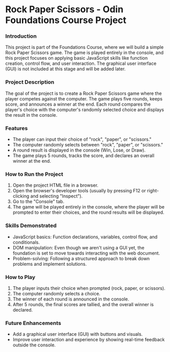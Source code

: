 # Rock Paper Scissors - Odin Foundations Course Project

### Introduction
This project is part of the Foundations Course, where we will build a simple Rock Paper Scissors game. The game is played entirely in the console, and this project focuses on applying basic JavaScript skills like function creation, control flow, and user interaction. The graphical user interface (GUI) is not included at this stage and will be added later.

### Project Description
The goal of the project is to create a Rock Paper Scissors game where the player competes against the computer. The game plays five rounds, keeps score, and announces a winner at the end. Each round compares the player's choice with the computer's randomly selected choice and displays the result in the console.

### Features
- The player can input their choice of "rock", "paper", or "scissors."
- The computer randomly selects between "rock", "paper", or "scissors."
- A round result is displayed in the console (Win, Lose, or Draw).
- The game plays 5 rounds, tracks the score, and declares an overall winner at the end.

### How to Run the Project
1. Open the project HTML file in a browser.
2. Open the browser's developer tools (usually by pressing F12 or right-clicking and selecting "Inspect").
3. Go to the "Console" tab.
4. The game will be played entirely in the console, where the player will be prompted to enter their choices, and the round results will be displayed.

### Skills Demonstrated
- JavaScript basics: Function declarations, variables, control flow, and conditionals.
- DOM manipulation: Even though we aren't using a GUI yet, the foundation is set to move towards interacting with the web document.
- Problem-solving: Following a structured approach to break down problems and implement solutions.

### How to Play
1. The player inputs their choice when prompted (rock, paper, or scissors).
2. The computer randomly selects a choice.
3. The winner of each round is announced in the console.
4. After 5 rounds, the final scores are tallied, and the overall winner is declared.

### Future Enhancements
- Add a graphical user interface (GUI) with buttons and visuals.
- Improve user interaction and experience by showing real-time feedback outside the console.
